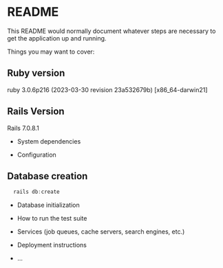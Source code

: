 # README

This README would normally document whatever steps are necessary to get the
application up and running.

Things you may want to cover:

## Ruby version
ruby 3.0.6p216 (2023-03-30 revision 23a532679b) [x86_64-darwin21]

## Rails Version
Rails 7.0.8.1

* System dependencies

* Configuration

## Database creation

```typescript
  rails db:create
```

* Database initialization

* How to run the test suite

* Services (job queues, cache servers, search engines, etc.)

* Deployment instructions

* ...
